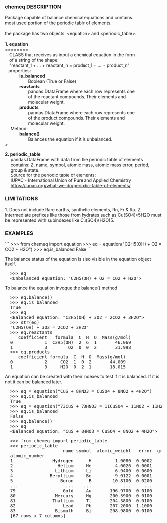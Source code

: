 ﻿<H3>chemeq DESCRIPTION</H3>
<p> 
Package capable of balance chemical equations and contains<br>
most used portion of the periodic table of elements.<br>
<br>
the package has two objects: &#60;equation&#62; and &#60;periodic_table&#62.</a><br>
<br>
<b>1. equation</b><br>
========<br>
&emsp;CLASS that receives as input a chemical equation in the form<br>
&emsp;of a string of the shape:<br>
&emsp;"reactant_1 + ... + reactant_n  = product_1 + ... + product_n"<br>
&ensp;      properties:<br>
&emsp;&emsp;&emsp;      <b>is_balanced</b><br>
&emsp;&emsp;&emsp;&emsp;&emsp;     Boolean (True or False)<br>
&emsp;&emsp;&emsp;      <b>reactants</b><br>
&emsp;&emsp;&emsp;&emsp;&emsp;     pandas.DtataFrame where each row represents one<br>
&emsp;&emsp;&emsp;&emsp;&emsp;     of the reactant compounds, Their elements and<br>
&emsp;&emsp;&emsp;&emsp;&emsp;     molecular weight.<br>
&emsp;&emsp;&emsp;      <b>products</b><br>
&emsp;&emsp;&emsp;&emsp;&emsp;     pandas.DtataFrame where each row represents one<br>
&emsp;&emsp;&emsp;&emsp;&emsp;     of the product compounds. Their elements and<br>
&emsp;&emsp;&emsp;&emsp;&emsp;     molecular weight.<br>
&ensp;&ensp;      Method:<br>
&emsp;&emsp;&emsp;      <b>balance()</b><br>
&emsp;&emsp;&emsp;&emsp;&emsp;     Balances the equation if it is unbalanced.<br>>

<b> 2. periodic_table</b><br>
&emsp;     pandas.DataFrame with data from the periodic table of elements<br>
&emsp;     contains: Z, name, symbol, atomic mass, atomic mass error, period,<br>
&emsp;     group & state.<br>
&emsp;     Source for the periodic table of elements:<br>
&emsp;     IUPAC - International Union of Pure and Applied Chemistry<br>
&emsp;     https://iupac.org/what-we-do/periodic-table-of-elements/<br>
</p>
<H3>LIMITATIONS</H3>
<p>
  1. Does not include Rare earths, synthetic elements, Rn, Fr & Ra.
  2. Intermediate prefixes like those from hydrates such as Cu(SO4)•5H2O
     must be represented with subindexes like Cu(SO4)(H2O)5.
</p>
<p>
<H3>EXAMPLES</H3>
```
  >>> from chemeq import equation
  >>> eq = equation("C2H5(OH) + O2 = CO2 + H2O")
  >>> eq.is_balanced
  False
```</p>
  The balance status of the equation is also visible in
  the equation object itself.
<pre>  >>> eq
  &#60;Unbalanced equation: "C2H5(OH) + O2 = CO2 + H2O"&#62;</pre>

  To balance the equation invoque the balance() method
<pre>  >>> eq.balance()
  >>> eq.is_balanced
  True
  >>> eq
  &#60;Balanced equation: "C2H5(OH) + 3O2 = 2CO2 + 3H2O"&#62;
  >>> str(eq)
  "C2H5(OH) + 3O2 = 2CO2 + 3H2O"
  >>> eq.reactants
     coefficient   formula  C  H  O  Mass(g/mol)
  0            1  C2H5(OH)  2  6  1       46.069
  1            3        O2  0  0  2       31.998
  >>> eq.products
     coefficient formula  C  H  O  Mass(g/mol)
  0            2     CO2  1  0  2       44.009
  1            3     H2O  0  2  1       18.015</pre>
  

  An equation can be created with their indexes to test
  if it is balanced. If it is not it can be balanced later.
<pre>  >>> eq = equation("CuS + 8HNO3 = CuSO4 + 8NO2 + 4H2O")
  >>> eq.is_balanced
  True
  >>> eq = equation("73CuS + 73HNO3 = 11CuSO4 + 11NO2 + 11H2O")
  >>> eq.is_balanced
  False
  >>> eq.balance()
  >>> eq
  &#60;Balanced equation: "CuS + 8HNO3 = CuSO4 + 8NO2 + 4H2O"&#62;

  >>> from chemeq import periodic_table
  >>> periodic_table
                      name symbol  atomic_weight   error  group  period state
  atomic_number
  1               Hydrogen      H         1.0080  0.0002      1       1     g
  2                 Helium     He         4.0026  0.0001     18       1     g
  3                Lithium     Li         6.9400  0.0600      1       2     s
  4              Beryllium     Be         9.0122  0.0001      2       2     s
  5                  Boron      B        10.8100  0.0200     13       2     s
  ...                  ...    ...            ...     ...    ...     ...   ...
  79                  Gold     Au       196.9700  0.0100     11       6     s
  80               Mercury     Hg       200.5900  0.0100     12       6     l
  81              Thallium     Tl       204.3800  0.0100     13       6     s
  82                  Lead     Pb       207.2000  1.1000     14       6     s
  83               Bismuth     Bi       208.9800  0.0100     15       6     s
  [67 rows x 7 columns]
</pre>

